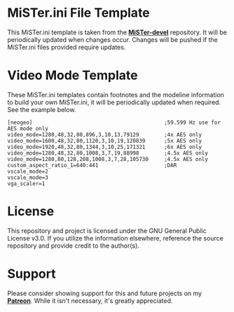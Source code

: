 
# MiSTer.ini File Template

This  MiSTer.ini template is taken from the [**MiSTer-devel**](https://github.com/MiSTer-devel/Main_MiSTer/blob/master/MiSTer.ini) repository. It will be periodically updated when changes occur. Changes will be pushed if the MiSTer.ini files provided require updates.

# Video Mode Template

These MiSTer.ini templates contain footnotes and the modeline information to build your own MiSTer.ini, it will be periodically updated when required. See the example below.

```
[neogeo]                                          ;59.599 Hz use for AES mode only
video_mode=1280,48,32,80,896,3,10,13,79129        ;4x AES only
video_mode=1600,48,32,80,1120,3,10,19,120839      ;5x AES only
video_mode=1920,48,32,80,1344,3,10,25,171321      ;6x AES only
video_mode=1280,48,32,80,1008,3,7,19,88998        ;4.5x AES only
video_mode=1280,80,128,208,1008,3,7,28,105730     ;4.5x AES only
custom_aspect_ratio_1=640:441                     ;DAR
vscale_mode=2
vscale_mode=3
vga_scaler=1
```

# License

This repository and project is licensed under the GNU General Public License v3.0. If you utilize the information elsewhere, reference the source repository and provide credit to the author(s).

# Support

Please consider showing support for this and future projects on my **[Patreon](https://www.patreon.com/atrac17)**. While it isn't necessary, it's greatly appreciated.
